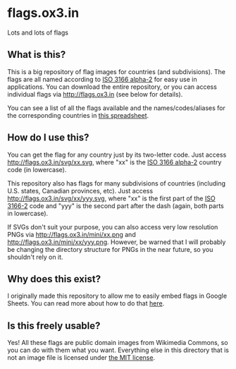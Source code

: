 # flags.ox3.in
Lots and lots of flags

## What is this?
This is a big repository of flag images for countries (and subdivisions). The flags are all named according to [ISO 3166 alpha-2](https://en.wikipedia.org/wiki/ISO_3166-1_alpha-2) for easy use in applications. You can download the entire repository, or you can access individual flags via http://flags.ox3.in (see below for details).

You can see a list of all the flags available and the names/codes/aliases for the corresponding countries in [this spreadsheet](https://docs.google.com/spreadsheets/d/1GoDDhtoDuKwDv9pB5hKFkcHzhI420z2lr4szovryXaU/edit#gid=0).

## How do I use this?
You can get the flag for any country just by its two-letter code. Just access http://flags.ox3.in/svg/xx.svg, where "xx" is the [ISO 3166 alpha-2](https://en.wikipedia.org/wiki/ISO_3166-1_alpha-2#Officially_assigned_code_elements) country code (in lowercase).

This repository also has flags for many subdivisions of countries (including U.S. states, Canadian provinces, etc). Just access http://flags.ox3.in/svg/xx/yyy.svg, where "xx" is the first part of the [ISO 3166-2](https://en.wikipedia.org/wiki/ISO_3166-2#Current_codes) code and "yyy" is the second part after the dash (again, both parts in lowercase).

If SVGs don't suit your purpose, you can also access very low resolution PNGs via http://flags.ox3.in/mini/xx.png and http://flags.ox3.in/mini/xx/yyy.png. However, be warned that I will probably be changing the directory structure for PNGs in the near future, so you shouldn't rely on it.

## Why does this exist?
I originally made this repository to allow me to easily embed flags in Google Sheets. You can read more about how to do that [here](https://github.com/oxguy3/flags/blob/gh-pages/GOOGLE_SHEETS.md).

## Is this freely usable?
Yes! All these flags are public domain images from Wikimedia Commons, so you can do with them what you want. Everything else in this directory that is not an image file is licensed under [the MIT license](http://oxguy3.mit-license.org/).
